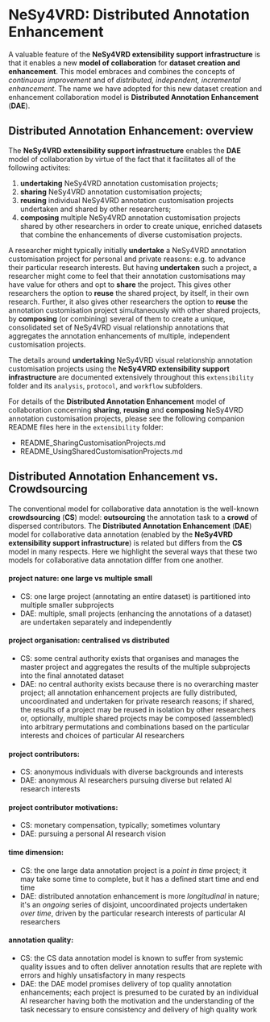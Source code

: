 # NeSy4VRD: Distributed Annotation Enhancement

A valuable feature of the **NeSy4VRD extensibility support infrastructure** is that it enables a new **model of collaboration** for **dataset creation and enhancement**. This model embraces and combines the concepts of *continuous improvement* and of *distributed, independent, incremental enhancement*.  The name we have adopted for this new dataset creation and enhancement collaboration model is **Distributed Annotation Enhancement** (**DAE**).

## Distributed Annotation Enhancement: overview

The **NeSy4VRD extensibility support infrastructure** enables the **DAE** model of collaboration by virtue of the fact that it facilitates all of the following activites:
1. **undertaking** NeSy4VRD annotation customisation projects;
2. **sharing** NeSy4VRD annotation customisation projects;
3. **reusing** individual NeSy4VRD annotation customisation projects undertaken and shared by other researchers;
4. **composing** multiple NeSy4VRD annotation customisation projects shared by other researchers in order to create unique, enriched datasets that combine the enhancements of diverse customisation projects. 

A researcher might typically initially **undertake** a NeSy4VRD annotation customisation project for personal and private reasons: e.g. to advance their particular research interests. But having **undertaken** such a project, a researcher might come to feel that their annotation customisations may have value for others and opt to **share** the project. This gives other researchers the option to **reuse** the shared project, by itself, in their own research.  Further, it also gives other researchers the option to **reuse** the annotation customisation project simultaneously with other shared projects, by **composing** (or combining) several of them to create a unique, consolidated set of NeSy4VRD visual relationship annotations that aggregates the annotation enhancements of multiple, independent customisation projects.

The details around **undertaking** NeSy4VRD visual relationship annotation customisation projects using the **NeSy4VRD extensibility support infrastructure** are documented extensively throughout this `extensibility` folder and its `analysis`, `protocol`, and `workflow` subfolders.

For details of the **Distributed Annotation Enhancement** model of collaboration concerning **sharing**, **reusing** and **composing** NeSy4VRD annotation customisation projects, please see the following companion README files here in the `extensibility` folder:
* README_SharingCustomisationProjects.md
* README_UsingSharedCustomisationProjects.md

## Distributed Annotation Enhancement vs. Crowdsourcing

The conventional model for collaborative data annotation is the well-known **crowdsourcing** (**CS**) model: **outsourcing** the annotation task to a **crowd** of dispersed contributors. The **Distributed Annotation Enhancement** (**DAE**) model for collaborative data annotation (enabled by the **NeSy4VRD extensibility support infrastructure**) is related but differs from the **CS** model in many respects. Here we highlight the several ways that these two models for collaborative data annotation differ from one another.

#### project nature: one large vs multiple small
* CS: one large project (annotating an entire dataset) is partitioned into multiple smaller subprojects
* DAE: multiple, small projects (enhancing the annotations of a dataset) are undertaken separately and independently

#### project organisation: centralised vs distributed
* CS: some central authority exists that organises and manages the master project and aggregates the results of the multiple subprojects into the final annotated dataset
* DAE: no central authority exists because there is no overarching master project; all annotation enhancement projects are fully distributed, uncoordinated and undertaken for private research reasons; if shared, the results of a project may be reused in isolation by other researchers or, optionally, multiple shared projects may be composed (assembled) into arbitrary permutations and combinations based on the particular interests and choices of particular AI researchers

#### project contributors:
* CS: anonymous individuals with diverse backgrounds and interests
* DAE: anonymous AI researchers pursuing diverse but related AI research interests

#### project contributor motivations:
* CS: monetary compensation, typically; sometimes voluntary
* DAE: pursuing a personal AI research vision 

#### time dimension:
* CS: the one large data annotation project is a *point in time* project; it may take some time to complete, but it has a defined start time and end time
* DAE: distributed annotation enhancement is more *longitudinal* in nature; it's an *ongoing* series of disjoint, uncoordinated projects undertaken *over time*, driven by the particular research interests of particular AI researchers

#### annotation quality:
* CS: the CS data annotation model is known to suffer from systemic quality issues and to often deliver annotation results that are replete with errors and highly unsatisfactory in many respects
* DAE: the DAE model promises delivery of top quality annotation enhancements; each project is presumed to be curated by an individual AI researcher having both the motivation and the understanding of the task necessary to ensure consistency and delivery of high quality work




